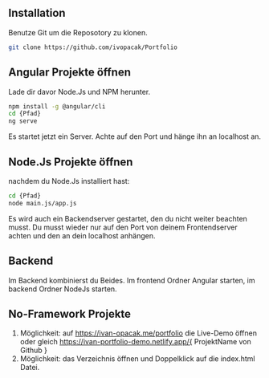 ## Installation

Benutze Git um die Reposotory zu klonen.

```bash
git clone https://github.com/ivopacak/Portfolio
```

## Angular Projekte öffnen

Lade dir davor Node.Js und NPM herunter.

```bash
npm install -g @angular/cli
cd {Pfad}
ng serve
```
Es startet jetzt ein Server. Achte auf den Port und hänge ihn
an localhost an.

## Node.Js Projekte öffnen

nachdem du Node.Js installiert hast:

```bash
cd {Pfad}
node main.js/app.js
```
Es wird auch ein Backendserver gestartet, den du nicht weiter beachten musst.
Du musst wieder nur auf den Port von deinem Frontendserver achten und den an dein localhost anhängen.

## Backend

Im Backend kombinierst du Beides. 
Im frontend Ordner Angular starten,
im backend Ordner NodeJs starten. 

## No-Framework Projekte

1. Möglichkeit:
   auf https://ivan-opacak.me/portfolio die Live-Demo öffnen 
   oder gleich https://ivan-portfolio-demo.netlify.app/{ ProjektName von Github }
2. Möglichkeit:
   das Verzeichnis öffnen und Doppelklick auf die index.html Datei.

